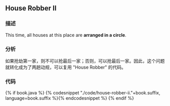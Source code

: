 ## House Robber II


### 描述

This time, all houses at this place are **arranged in a circle**. 


### 分析

如果抢劫第一家，则不可以抢最后一家；否则，可以抢最后一家。因此，这个问题就转化成为了两趟动规，可以复用 "House Robber" 的代码。


### 代码

{% if book.java %}
{% codesnippet "./code/house-robber-ii."+book.suffix, language=book.suffix %}{% endcodesnippet %}
{% endif %}
